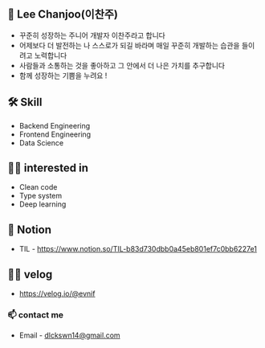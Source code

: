 ## 🌱 Lee Chanjoo(이찬주) 
- 꾸준히 성장하는 주니어 개발자 이찬주라고 합니다
- 어제보다 더 발전하는 나 스스로가 되길 바라며 매일 꾸준히 개발하는 습관을 들이려고 노력합니다
- 사람들과 소통하는 것을 좋아하고 그 안에서 더 나은 가치를 추구합니다
- 함께 성장하는 기쁨을 누려요 !


## 🛠 Skill
- Backend Engineering
- Frontend Engineering
- Data Science

## ✍🏻 interested in
- Clean code
- Type system
- Deep learning

## 🍎 Notion
- TIL - https://www.notion.so/TIL-b83d730dbb0a45eb801ef7c0bb6227e1

## 🧑‍💻 velog
- https://velog.io/@evnif

### 📫 contact me
- Email - dlckswn14@gmail.com




